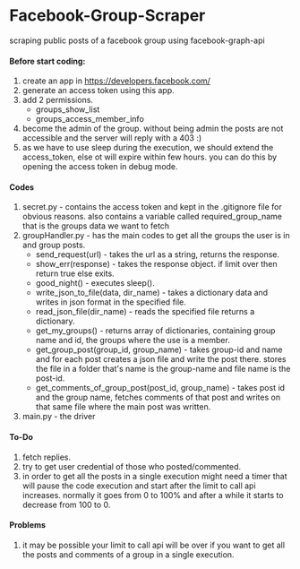 # Facebook-Group-Scraper

scraping public posts of a facebook group using facebook-graph-api

#### Before start coding:
1. create an app in https://developers.facebook.com/
2. generate an access token using this app.
3. add 2 permissions. 
   * groups_show_list
   * groups_access_member_info
4. become the admin of the group. without being admin the posts are not 
accessible and the server will reply with a 403 :) 
5. as we have to use sleep during the execution, we should extend the access_token, else ot will
expire within few hours. you can do this by opening the access token in debug mode. 
   
   
#### Codes
1. secret.py - contains the access token and kept in the .gitignore file for 
obvious reasons. also contains a variable called required_group_name that is the groups data we want to fetch
2. groupHandler.py - has the main codes to get all the groups the user is in and group posts.
    * send_request(url) - takes the url as a string, returns the response.
    * show_err(response) - takes the response object. if limit over then return true 
    else exits.
    * good_night() - executes sleep().
    * write_json_to_file(data, dir_name) - takes a dictionary data and writes in json 
    format in the specified file.
    * read_json_file(dir_name) - reads the specified file returns a dictionary.
    * get_my_groups() - returns array of dictionaries, containing group name and id, the 
    groups where the use is a member.
    * get_group_post(group_id, group_name) - takes group-id and name and for each post 
    creates a json file and write the post there. stores the file in a folder that's 
    name is the group-name and file name is the post-id.
    * get_comments_of_group_post(post_id, group_name) - takes post id and the group name, 
    fetches comments of that post and writes on that same file where the main post was 
    written.
3. main.py - the driver


#### To-Do
1. fetch replies.
2. try to get user credential of those who posted/commented.
3. in order to get all the posts in a single execution might need a timer that
will pause the code execution and start after the limit to call api increases.
normally it goes from 0 to 100% and after a while it starts to decrease from 100 to 0.


#### Problems
1. it may be possible your limit to call api will be over if you 
want to get all the posts and comments of a group in a single execution.
